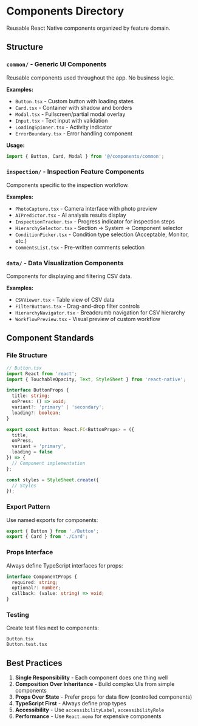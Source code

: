 # Components Directory

Reusable React Native components organized by feature domain.

## Structure

### `common/` - Generic UI Components
Reusable components used throughout the app. No business logic.

**Examples:**
- `Button.tsx` - Custom button with loading states
- `Card.tsx` - Container with shadow and borders
- `Modal.tsx` - Fullscreen/partial modal overlay
- `Input.tsx` - Text input with validation
- `LoadingSpinner.tsx` - Activity indicator
- `ErrorBoundary.tsx` - Error handling component

**Usage:**
```typescript
import { Button, Card, Modal } from '@/components/common';
```

### `inspection/` - Inspection Feature Components
Components specific to the inspection workflow.

**Examples:**
- `PhotoCapture.tsx` - Camera interface with photo preview
- `AIPredictor.tsx` - AI analysis results display
- `InspectionTracker.tsx` - Progress indicator for inspection steps
- `HierarchySelector.tsx` - Section → System → Component selector
- `ConditionPicker.tsx` - Condition type selection (Acceptable, Monitor, etc.)
- `CommentsList.tsx` - Pre-written comments selection

### `data/` - Data Visualization Components
Components for displaying and filtering CSV data.

**Examples:**
- `CSVViewer.tsx` - Table view of CSV data
- `FilterButtons.tsx` - Drag-and-drop filter controls
- `HierarchyNavigator.tsx` - Breadcrumb navigation for CSV hierarchy
- `WorkflowPreview.tsx` - Visual preview of custom workflow

## Component Standards

### File Structure
```typescript
// Button.tsx
import React from 'react';
import { TouchableOpacity, Text, StyleSheet } from 'react-native';

interface ButtonProps {
  title: string;
  onPress: () => void;
  variant?: 'primary' | 'secondary';
  loading?: boolean;
}

export const Button: React.FC<ButtonProps> = ({ 
  title, 
  onPress, 
  variant = 'primary',
  loading = false 
}) => {
  // Component implementation
};

const styles = StyleSheet.create({
  // Styles
});
```

### Export Pattern
Use named exports for components:
```typescript
export { Button } from './Button';
export { Card } from './Card';
```

### Props Interface
Always define TypeScript interfaces for props:
```typescript
interface ComponentProps {
  required: string;
  optional?: number;
  callback: (value: string) => void;
}
```

### Testing
Create test files next to components:
```
Button.tsx
Button.test.tsx
```

## Best Practices

1. **Single Responsibility** - Each component does one thing well
2. **Composition Over Inheritance** - Build complex UIs from simple components
3. **Props Over State** - Prefer props for data flow (controlled components)
4. **TypeScript First** - Always define prop types
5. **Accessibility** - Use `accessibilityLabel`, `accessibilityRole`
6. **Performance** - Use `React.memo` for expensive components
